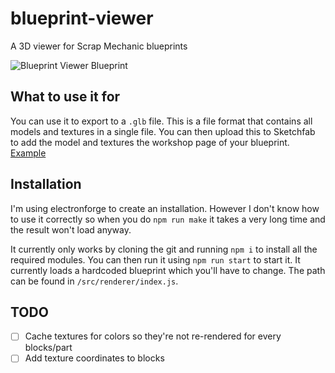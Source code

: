 # blueprint-viewer
A 3D viewer for Scrap Mechanic blueprints

![Blueprint Viewer Blueprint](https://i.imgur.com/oylWqsP.png)

## What to use it for
You can use it to export to a `.glb` file. This is a file format that contains all models and textures in a single file. You can then upload this to Sketchfab to add the model and textures the workshop page of your blueprint. [Example](https://steamcommunity.com/sharedfiles/filedetails/?id=851799780)

## Installation
I'm using electronforge to create an installation. However I don't know how to use it correctly so when you do `npm run make` it takes a very long time and the result won't load anyway.

It currently only works by cloning the git and running `npm i` to install all the required modules. You can then run it using `npm run start` to start it. It currently loads a hardcoded blueprint which you'll have to change. The path can be found in `/src/renderer/index.js`.

## TODO
* [ ] Cache textures for colors so they're not re-rendered for every blocks/part
* [ ] Add texture coordinates to blocks
